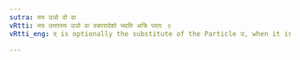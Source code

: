 ```yaml
---
sutra: मय उञो वो वा
vRtti: मय उत्तरस्य उञो वा वकारादेशो भवति अचि परतः ॥
vRtti_eng: व् is optionally the substitute of the Particle उ, when it is preceded by a मय् consonant (all consonants with the exception of semivowels, sibilants, ह and ञ), and is followed by a vowel.

---
```

